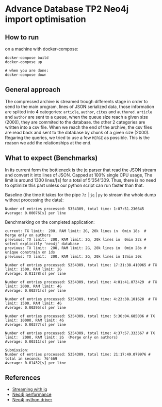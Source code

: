 # Advance Database TP2 Neo4j import optimisation

## How to run
on a machine with docker-compose:

	docker-compose build
	docker-compose up

	# when you are done:
	docker-compose down

## General approach

The compressed archive is streamed trough differents stage in order to send to the main program, lines of JSON serialized data, those information are splited into 4 categories: `article`, `author`, `cites` and `authored`.  `article` and `author` are sent to a queue, when the queue size reach a given size (2000), they are commited to the database. the other 2 categories are written into a csv file. When we reach the end of the archive, the csv files are read back and sent to the database by chunk of a given size (2000). Regaring the queries, we tried to use a few `MERGE` as possible. This is the reason we add the relationships at the end.

## What to expect (Benchmarks)

In its current form the bottleneck is the jq parser that read the JSON stream and convert it into lines of JSON. Capped at 100% single CPU usage, The limit is around 1300 lines/[s] for a total of 5'354'309.
Thus, there is no need to optimize this part unless our python script can run faster than that.

Baseline (the time it takes for the pipe `7z` | `jq` | `py` to stream the whole dump without processing the data):

	Number of entries processed: 5354309, total time: 1:07:51.236645
	Average: 0.00076[s] per line

Benchmarking on the completed application:

	current: TX limit:  200, RAM limit: 2G, 20k lines in  0min 18s  # Merge only on authors
	previous: TX limit:  200, RAM limit: 2G, 20k lines in  0min 22s # select explicitly 'neo4j' database
	previous: TX limit:  200, RAM limit: 2G, 20k lines in  0min 28s # unique constrain on ids
	previous: TX limit:  200, RAM limit: 2G, 20k lines in 17min 30s

	Number of entries processed: 5354309, total time: 17:31:38.410965 # TX limit: 1500, RAM limit: 2G
	Average: 0.01178[s] per line

	Number of entries processed: 5354309, total time: 4:01:41.073429  # TX limit: 2000, RAM limit: 4G
	Average: 0.00271[s] per line

	Number of entries processed: 5354309, total time: 4:23:38.101628  # TX limit: 1500, RAM limit: 4G
	Average: 0.00295[s] per line

	Number of entries processed: 5354309, total time: 5:36:04.685036 # TX limit: 10000, RAM limit: 4G
	Average: 0.00377[s] per line

	Number of entries processed: 5354309, total time: 4:37:57.333567 # TX limit:  2000, RAM limit: 2G  (Merge only on authors)
	Average: 0.00311[s] per line

  	Submission:
	Number of entries processed: 5354309, total time: 21:17:49.079976 # total in seconds: 76'669
	Average: 0.01432[s] per line

## References

- [Streaming with jq](https://www.reddit.com/r/bash/comments/myoft4/streaming_with_jq/)
- [Neo4j performance](https://neo4j.com/docs/python-manual/current/performance/ )
- [Neo4j python driver](https://neo4j.com/docs/api/python-driver/current/)
